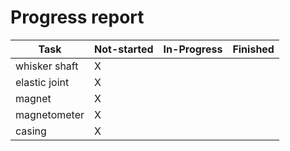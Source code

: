 # Progress report

                       
|Task              |Not-started  |In-Progress  |Finished|
|------------------|-------------|-------------|--------|
|whisker shaft     |     X       |             |        |
|elastic joint     |     X       |             |        |
|magnet            |     X       |             |        |
|magnetometer      |     X       |             |        |
|casing            |     X       |             |        |


